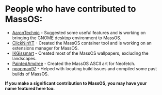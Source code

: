 # People who have contributed to MassOS:

- [AaronTechnic](https://github.com/AaronTechnic) - Suggested some useful features and is working on bringing the GNOME desktop environment to MassOS.
- [ClickNinYT](https://github.com/ClickNinYT) - Created the MassOS container tool and is working on an extensions manager for MassOS.
- [IKGissmart](https://github.com/IKGissmart) - Created most of the MassOS wallpapers, excluding the landscapes.
- [PaintedAmdree](https://github.com/PaintedAmdree) - Created the MassOS ASCII art for Neofetch.
- [poopman97](https://github.com/poopman97) - Helped with locating build issues and compiled some past builds of MassOS.

**If you make a significant contribution to MassOS, you may have your name featured here too.**
